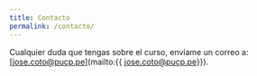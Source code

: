 ```yaml
---
title: Contacto
permalink: /contacto/
---
```


Cualquier duda que tengas sobre el curso, envíame un correo a: [jose.coto@pucp.pe](mailto:{{ jose.coto@pucp.pe}}).